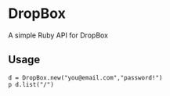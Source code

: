 DropBox
=======

A simple Ruby API for DropBox

Usage
-----

    d = DropBox.new("you@email.com","password!")
    p d.list("/")